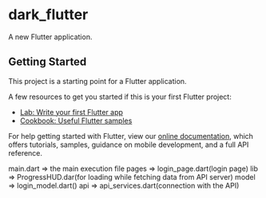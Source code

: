 # dark_flutter

A new Flutter application.

## Getting Started

This project is a starting point for a Flutter application.

A few resources to get you started if this is your first Flutter project:

- [Lab: Write your first Flutter app](https://flutter.dev/docs/get-started/codelab)
- [Cookbook: Useful Flutter samples](https://flutter.dev/docs/cookbook)

For help getting started with Flutter, view our
[online documentation](https://flutter.dev/docs), which offers tutorials,
samples, guidance on mobile development, and a full API reference.


main.dart   =>  the main execution file
pages       =>  login_page.dart(login page) 
lib         =>  ProgressHUD.dar(for loading while fetching data from API server)
model       =>  login_model.dart()
api         =>  api_services.dart(connection with the API)
